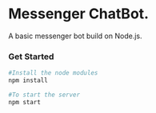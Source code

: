 # Messenger ChatBot.

A basic messenger bot build on Node.js.

### Get Started

```bash
#Install the node modules
npm install

#To start the server
npm start
```
